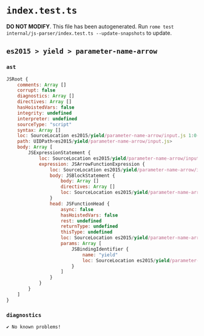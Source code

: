 # `index.test.ts`

**DO NOT MODIFY**. This file has been autogenerated. Run `rome test internal/js-parser/index.test.ts --update-snapshots` to update.

## `es2015 > yield > parameter-name-arrow`

### `ast`

```javascript
JSRoot {
	comments: Array []
	corrupt: false
	diagnostics: Array []
	directives: Array []
	hasHoistedVars: false
	integrity: undefined
	interpreter: undefined
	sourceType: "script"
	syntax: Array []
	loc: SourceLocation es2015/yield/parameter-name-arrow/input.js 1:0-1:13
	path: UIDPath<es2015/yield/parameter-name-arrow/input.js>
	body: Array [
		JSExpressionStatement {
			loc: SourceLocation es2015/yield/parameter-name-arrow/input.js 1:0-1:13
			expression: JSArrowFunctionExpression {
				loc: SourceLocation es2015/yield/parameter-name-arrow/input.js 1:0-1:13
				body: JSBlockStatement {
					body: Array []
					directives: Array []
					loc: SourceLocation es2015/yield/parameter-name-arrow/input.js 1:11-1:13
				}
				head: JSFunctionHead {
					async: false
					hasHoistedVars: false
					rest: undefined
					returnType: undefined
					thisType: undefined
					loc: SourceLocation es2015/yield/parameter-name-arrow/input.js 1:0-1:10
					params: Array [
						JSBindingIdentifier {
							name: "yield"
							loc: SourceLocation es2015/yield/parameter-name-arrow/input.js 1:1-1:6 (yield)
						}
					]
				}
			}
		}
	]
}
```

### `diagnostics`

```
✔ No known problems!

```
